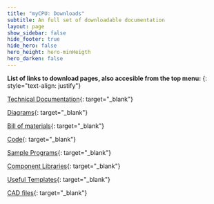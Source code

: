 ```yaml
---
title: "myCPU: Downloads"
subtitle: An full set of downloadable documentation
layout: page
show_sidebar: false
hide_footer: true
hide_hero: false
hero_height: hero-minHeigth
hero_darken: false
---
```

**List of links to download pages, also accesible from the top menu:**
{: style="text-align: justify"}

[Technical Documentation](/pages/en/mycpu/downloads/technical_docs){: target="_blank"}

[Diagrams](/pages/en/mycpu/downloads/diagrams){: target="_blank"}

[Bill of materials](/pages/en/mycpu/downloads/bom){: target="_blank"}

[Code](/pages/en/mycpu/downloads/code){: target="_blank"}

[Sample Programs](/pages/en/mycpu/downloads/programs){: target="_blank"}

[Component Libraries](/pages/en/mycpu/downloads/libraries){: target="_blank"}

[Useful Templates](/pages/en/mycpu/downloads/templates){: target="_blank"}

[CAD files](/pages/en/mycpu/downloads/cad_files){: target="_blank"}